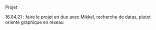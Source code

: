 Projet

16.04.21 : faire le projet en duo avec Mikkel, recherche de datas, plutot orienté graphique en réseau
